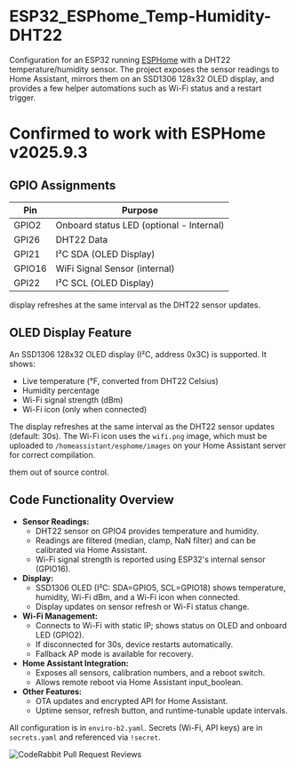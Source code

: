 # ESP32_ESPhome_Temp-Humidity-DHT22

Configuration for an ESP32 running [ESPHome](https://esphome.io/) with a
DHT22 temperature/humidity sensor. The project exposes the sensor readings to
Home Assistant, mirrors them on an SSD1306 128x32 OLED display, and provides a few
helper automations such as Wi-Fi status and a restart trigger.

# Confirmed to work with ESPHome v2025.9.3

## GPIO Assignments

| Pin   | Purpose                     |
|-------|-----------------------------|
| GPIO2  | Onboard status LED (optional - Internal) |
| GPI26  | DHT22 Data                 |
| GPI21  | I²C SDA (OLED Display)     |
| GPIO16 | WiFi Signal Sensor (internal) |
| GPI22  | I²C SCL (OLED Display)     |


display refreshes at the same interval as the DHT22 sensor updates.

## OLED Display Feature

An SSD1306 128x32 OLED display (I²C, address 0x3C) is supported. It shows:
- Live temperature (°F, converted from DHT22 Celsius)
- Humidity percentage
- Wi-Fi signal strength (dBm)
- Wi-Fi icon (only when connected)

The display refreshes at the same interval as the DHT22 sensor updates (default: 30s). The Wi-Fi icon uses the `wifi.png` image, which must be uploaded to `/homeassistant/esphome/images` on your Home Assistant server for correct compilation.

them out of source control.

## Code Functionality Overview

- **Sensor Readings:**
	- DHT22 sensor on GPIO4 provides temperature and humidity.
	- Readings are filtered (median, clamp, NaN filter) and can be calibrated via Home Assistant.
	- Wi-Fi signal strength is reported using ESP32's internal sensor (GPIO16).
- **Display:**
	- SSD1306 OLED (I²C: SDA=GPIO5, SCL=GPIO18) shows temperature, humidity, Wi-Fi dBm, and a Wi-Fi icon when connected.
	- Display updates on sensor refresh or Wi-Fi status change.
- **Wi-Fi Management:**
	- Connects to Wi-Fi with static IP; shows status on OLED and onboard LED (GPIO2).
	- If disconnected for 30s, device restarts automatically.
	- Fallback AP mode is available for recovery.
- **Home Assistant Integration:**
	- Exposes all sensors, calibration numbers, and a reboot switch.
	- Allows remote reboot via Home Assistant input_boolean.
- **Other Features:**
	- OTA updates and encrypted API for Home Assistant.
	- Uptime sensor, refresh button, and runtime-tunable update intervals.

All configuration is in `enviro-b2.yaml`. Secrets (Wi-Fi, API keys) are in `secrets.yaml` and referenced via `!secret`.

![CodeRabbit Pull Request Reviews](https://img.shields.io/coderabbit/prs/github/BladerunnerxRC/ESP32_ESPhome_Temp-Humidity-DHT22?utm_source=oss&utm_medium=github&utm_campaign=BladerunnerxRC%2FESP32_ESPhome_Temp-Humidity-DHT22&labelColor=171717&color=FF570A&link=https%3A%2F%2Fcoderabbit.ai&label=CodeRabbit+Reviews)
